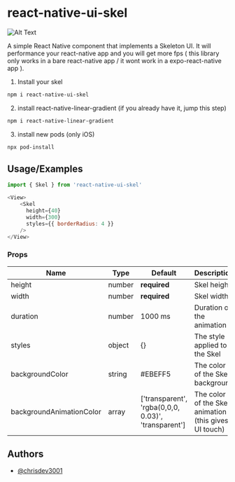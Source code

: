 
# react-native-ui-skel

![Alt Text](https://firebasestorage.googleapis.com/v0/b/chrisdev3001-2.appspot.com/o/skel-gif-example.gif?alt=media&token=09edb4ba-3e94-43e8-881c-9af02da7bf52)

A simple React Native component that implements a Skeleton UI.
It will performance your react-native app and you will get more fps ( this library only works in a bare react-native app / it wont work in a expo-react-native app ).

1. Install your skel

```bash
npm i react-native-ui-skel
```

2. install react-native-linear-gradient (if you already have it, jump this step)

```bash
npm i react-native-linear-gradient
```

3. install new pods (only iOS)

```bash
npx pod-install
```

## Usage/Examples

```javascript
import { Skel } from 'react-native-ui-skel'

<View>
    <Skel 
      height={40} 
      width={300}
      styles={{ borderRadius: 4 }}
    />
</View>
```




### Props

| Name               | Type             | Default                 | Description                                                                                                                       |
| ------------------ | ---------------- | ----------------------- | --------------------------------------------------------------------------------------------------------------------------------- |
| height          | number             | **required**            | Skel height                                                                                |
| width          | number             | **required**            | Skel width                                                                                            |
| duration           | number           | 1000 ms                 | Duration of the animation                                                                                                |
| styles     | object           | {}                 | The style applied to the Skel                                                                                    |
| backgroundColor             | string           | #EBEFF5 | The color of the Skel background                                                                                                      |
| backgroundAnimationColor     | array           | ['transparent', 'rgba(0,0,0, 0.03)', 'transparent']               | The color of the Skel animation (this gives UI touch)



## Authors

- [@chrisdev3001](https://www.github.com/chrisdev3001)